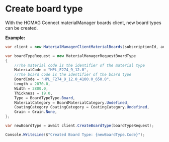 <h1 id="createBoardType"> Create board type</h1>

With the HOMAG Connect materialManager boards client, new board types can be created.

<strong>Example:</strong>

```csharp
var client = new MaterialManagerClientMaterialBoards(subscriptionId, authorizationKey);

var boardTypeRequest = new MaterialManagerRequestBoardType
{
    //The material code is the identifier of the material type
    MaterialCode = "HPL_F274_9_12.0",
    //The board code is the identifier of the board type
    BoardCode = "HPL_F274_9_12.0_4100.0_650.0",
    Length = 2070.0,
    Width = 2800.0,
    Thickness = 19.0,
    Type = BoardTypeType.Board,
    MaterialCategory = BoardMaterialCategory.Undefined,
    CoatingCategory CoatingCategory = CoatingCategory.Undefined,
    Grain = Grain.None,
};

var newBoardType = await client.CreateBoardType(boardTypeRequest);

Console.WriteLine($"Created Board Type: {newBoardType.Code}");
```
